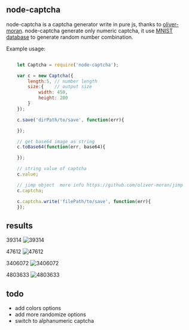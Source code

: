 


## node-captcha

node-captcha is a captcha generator write in pure js, thanks to [oliver-moran](https://github.com/oliver-moran/jimp).
node-captcha generate only numeric captcha, it use [MNIST database](http://yann.lecun.com/exdb/mnist/) to generate random number combination.

Example usage:

```js

    let Captcha = require('node-captcha');

    var c = new Captcha({
        length:5, // number length
        size:{    // output size
            width: 450,
            height: 200
        }
    });

    c.save('dirPath/to/save', function(err){

    });

    // get base64 image as string
    c.toBase64(function(err, base64){

    });

    // string value of captcha
    c.value;

    // jimp object  more info https://github.com/oliver-moran/jimp
    c.captcha;

    c.captcha.write('filePath/to/save', function(err){
    });

```



## results

39314 ![39314](https://raw.githubusercontent.com/ltempier/node-captcha/master/example/39314.bmp)

47612 ![47612](https://raw.githubusercontent.com/ltempier/node-captcha/master/example/47612.bmp)

3406072 ![3406072](https://raw.githubusercontent.com/ltempier/node-captcha/master/example/3406072.bmp)

4803633 ![4803633](https://raw.githubusercontent.com/ltempier/node-captcha/master/example/4803633.bmp)



## todo
- add colors options
- add more randomize options
- switch to alphanumeric captcha


